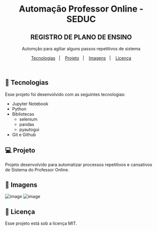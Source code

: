 
<h1 align="center"> Automação Professor Online - SEDUC </h1>
<h2 align="center"> REGISTRO DE PLANO DE ENSINO </h2>
<p align="center">
Automção para agiliar alguns passos repetitivos de sistema

</p>

<p align="center">
  <a href="#-tecnologias">Tecnologias</a>&nbsp;&nbsp;&nbsp;|&nbsp;&nbsp;&nbsp;
  <a href="#-projeto">Projeto</a>&nbsp;&nbsp;&nbsp;|&nbsp;&nbsp;&nbsp;
  <a href="#-layout">Imagens</a>&nbsp;&nbsp;&nbsp;|&nbsp;&nbsp;&nbsp;
  <a href="#memo-licença">Licença</a>
</p>

<br>

## 🚀 Tecnologias

Esse projeto foi desenvolvido com as seguintes tecnologias:

- Jupyter Notebook
- Python
- Bibliotecas
  - selenium
  - pandas
  - pyautogui
- Git e Github

## 💻 Projeto

Projeto desenvolvido para automatizar processos repetitivos e cansativos de Sistema do Professor Online. 

## 🔖 Imagens

![image](https://user-images.githubusercontent.com/12139704/209144732-8215ad52-0b0e-4f97-ba7b-c2bc38a6e0e7.png)
![image](https://user-images.githubusercontent.com/12139704/209144784-064de310-e047-4ecc-ae49-9ed342f611de.png)

## :memo: Licença

Esse projeto está sob a licença MIT.

